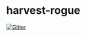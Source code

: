# harvest-rogue

[![Gitter](https://badges.gitter.im/essial/harvest-rogue.svg)](https://gitter.im/essial/harvest-rogue?utm_source=badge&utm_medium=badge&utm_campaign=pr-badge)
